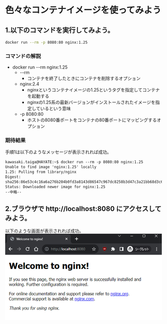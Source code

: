 # 色々なコンテナイメージを使ってみよう
## 1.以下のコマンドを実行してみよう。

```bash
docker run --rm -p 8080:80 nginx:1.25
```

### コマンドの解説
- docker run --rm nginx:1.25
   - --rm
      - コンテナを終了したときにコンテナを削除するオプション
   - nginx:2.4
      - nginxというコンテナイメージの1.25というタグを指定してコンテナを起動する
      - nginxの1.25系の最新バージョンがインストールされたイメージを指定しているという意味
   - -p 8080:80
      - ホストの8080番ポートをコンテナの80番ポートにマッピングするオプション

### 期待結果
手順1は以下のようなメッセージが表示されれば成功。

```
kawasaki.taiga@HAYATE:~$ docker run --rm -p 8080:80 nginx:1.25
Unable to find image 'nginx:1.25' locally
1.25: Pulling from library/nginx
Digest: sha256:86e53c4c16a6a276b204b0fd3a8143d86547c967dc8258b3d47c3a21bb68d3c6
Status: Downloaded newer image for nginx:1.25
--中略--
```


## 2.ブラウザで http://localhost:8080 にアクセスしてみよう。
以下のような画面が表示されれば成功。  
![chromeでnginxの画面が表示されている](../img/task-4.png)

